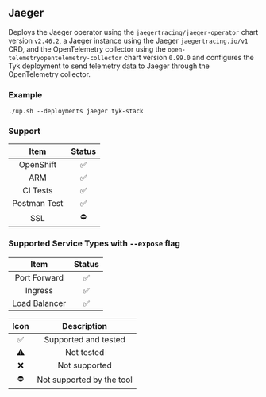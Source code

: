 ## Jaeger
Deploys the Jaeger operator using the `jaegertracing/jaeger-operator` chart
version `v2.46.2`, a Jaeger instance using the Jaeger `jaegertracing.io/v1`
CRD, and the OpenTelemetry collector using the
`open-telemetryopentelemetry-collector` chart version `0.99.0` and configures
the Tyk deployment to send telemetry data to Jaeger through the OpenTelemetry
collector.

### Example
```
./up.sh --deployments jaeger tyk-stack
```

### Support
|     Item     |       Status       |
|:------------:|:------------------:|
|  OpenShift   | :white_check_mark: |
|     ARM      | :white_check_mark: |
|   CI Tests   | :white_check_mark: |
| Postman Test | :white_check_mark: |
|     SSL      |     :no_entry:     |

### Supported Service Types with `--expose` flag
|     Item      |       Status       |
|:-------------:|:------------------:|
| Port Forward  | :white_check_mark: |
|    Ingress    | :white_check_mark: |
| Load Balancer | :white_check_mark: |

|        Icon        |        Description        |
|:------------------:|:-------------------------:|
| :white_check_mark: |   Supported and tested    |
|     :warning:      |        Not tested         |
|        :x:         |       Not supported       |
|     :no_entry:     | Not supported by the tool |
